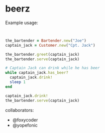 # beerz

Example usage:

```ruby


the_bartender = Bartender.new("Joe")
captain_jack = Customer.new("Cpt. Jack")

the_bartender.greet(captain_jack)
the_bartender.serve(captain_jack)

# Captain Jack can drink while he has beer
while captain_jack.has_beer?
  captain_jack.drink!
  sleep 1
end

captain_jack.drink!
the_bartender.serve(captain_jack)
```

collaborators:
 - @foxycoder
 - @yopefonic

